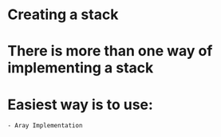 # Creating a stack

# There is more than one way of implementing a stack


# Easiest way is to use:
    - Aray Implementation